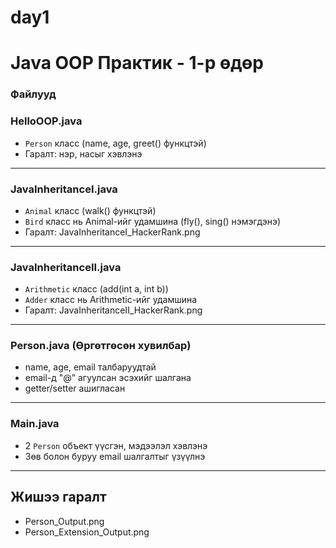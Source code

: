 # day1

# Java OOP Практик - 1-р өдөр

### Файлууд

### HelloOOP.java

- `Person` класс (name, age, greet() функцтэй)
- Гаралт: нэр, насыг хэвлэнэ

---

### JavaInheritanceI.java

- `Animal` класс (walk() функцтэй)
- `Bird` класс нь Animal-ийг удамшина (fly(), sing() нэмэгдэнэ)
- Гаралт: JavaInheritanceI_HackerRank.png

---

### JavaInheritanceII.java

- `Arithmetic` класс (add(int a, int b))
- `Adder` класс нь Arithmetic-ийг удамшина
- Гаралт: JavaInheritanceII_HackerRank.png

---

### Person.java (Өргөтгөсөн хувилбар)

- name, age, email талбаруудтай
- email-д "@” агуулсан эсэхийг шалгана
- getter/setter ашигласан

---

### Main.java

- 2 `Person` объект үүсгэн, мэдээлэл хэвлэнэ
- Зөв болон буруу email шалгалтыг үзүүлнэ

---

## Жишээ гаралт

- Person_Output.png
- Person_Extension_Output.png
